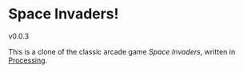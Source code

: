 Space Invaders!
===

v0.0.3

This is a clone of the classic arcade game *Space Invaders*, written
in [Processing](http://processing.org).
